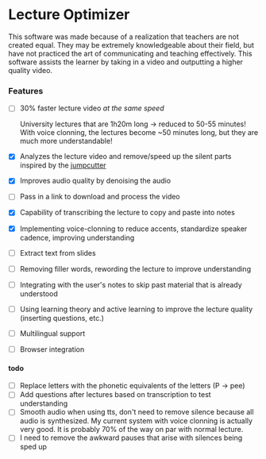 # Lecture Optimizer

This software was made because of a realization that teachers are not created equal. They may be extremely knowledgeable about their field, but have not practiced the art of communicating and teaching effectively. This software assists the learner by taking in a video and outputting a higher quality video. 

### Features
- [ ] 30% faster lecture video *at the same speed*

    University lectures that are 1h20m long -> reduced to 50-55 minutes!
    With voice clonning, the lectures become ~50 minutes long, but they are much more understandable!

- [x] Analyzes the lecture video and remove/speed up the silent parts inspired by the [jumpcutter](https://github.com/carykh/jumpcutter)
- [x] Improves audio quality by denoising the audio
- [ ] Pass in a link to download and process the video
- [x] Capability of transcribing the lecture to copy and paste into notes 
- [x] Implementing voice-clonning to reduce accents, standardize speaker cadence, improving understanding
- [ ] Extract text from slides
- [ ] Removing filler words, rewording the lecture to improve understanding
- [ ] Integrating with the user's notes to skip past material that is already understood
- [ ] Using learning theory and active learning to improve the lecture quality (inserting questions, etc.)
- [ ] Multilingual support
- [ ] Browser integration

#### todo

- [ ] Replace letters with the phonetic equivalents of the letters (P -> pee)
- [ ] Add questions after lectures based on transcription to test understanding
- [ ] Smooth audio when using tts, don't need to remove silence because all audio is synthesized. My current system with voice clonning is actually very good. It is probably 70% of the way on par with normal lecture.
- [ ] I need to remove the awkward pauses that arise with silences being sped up
